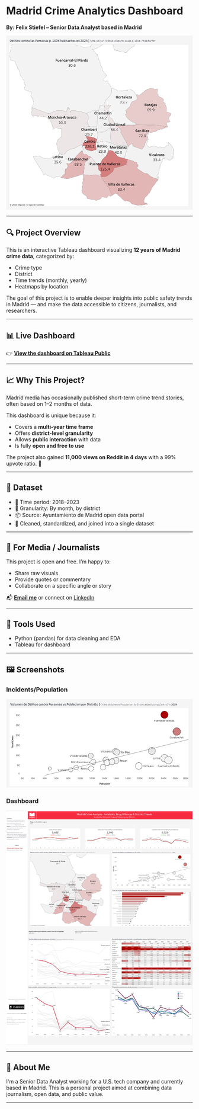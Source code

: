 #  Madrid Crime Analytics Dashboard

**By: Felix Stiefel – Senior Data Analyst based in Madrid**

![Dashboard Screenshot](images/crime_map.png)

---

## 🔍 Project Overview

This is an interactive Tableau dashboard visualizing **12 years of Madrid crime data**, categorized by:
- Crime type
- District
- Time trends (monthly, yearly)
- Heatmaps by location

The goal of this project is to enable deeper insights into public safety trends in Madrid — and make the data accessible to citizens, journalists, and researchers.

---

## 📊 Live Dashboard

👉 **[View the dashboard on Tableau Public](https://public.tableau.com/app/profile/felix.stiefel/viz/MadridCrimeAnalysis/MainDashboard)**

---

## 📈 Why This Project?

Madrid media has occasionally published short-term crime trend stories, often based on 1–2 months of data.

This dashboard is unique because it:
- Covers a **multi-year time frame**
- Offers **district-level granularity**
- Allows **public interaction** with data
- Is fully **open and free to use**

The project also gained **11,000 views on Reddit in 4 days** with a 99% upvote ratio. 🧠

---

## 📁 Dataset

- 📅 Time period: 2018–2023
- 📍 Granularity: By month, by district
- 📦 Source: Ayuntamiento de Madrid open data portal
- 🧹 Cleaned, standardized, and joined into a single dataset

---

## 📰 For Media / Journalists

This project is open and free. I’m happy to:
- Share raw visuals
- Provide quotes or commentary
- Collaborate on a specific angle or story

📬 **[Email me](mailto:felixstiefel18@gmail.com)** or connect on [LinkedIn](https://www.linkedin.com/in/felix-stiefel/)

---

## 🧠 Tools Used

- Python (pandas) for data cleaning and EDA  
- Tableau for dashboard

---

## 🖼️ Screenshots

### Incidents/Population
![District Crime](images/delitos_poplacion.png)

### Dashboard
![Monthly Trend](images/Madrid_Crime_Dashboard.png)



---

## 📌 About Me

I'm a Senior Data Analyst working for a U.S. tech company and currently based in Madrid. This is a personal project aimed at combining data journalism, open data, and public value.

---
